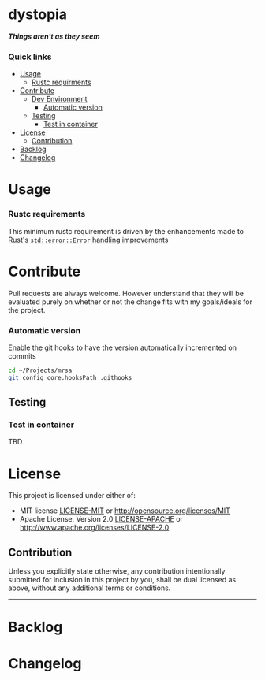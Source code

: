 # dystopia

***Things aren't as they seem***

### Quick links
* [Usage](#usage)
  * [Rustc requirments](#rustc-requirements)
* [Contribute](#contribute)
  * [Dev Environment](#dev-environment)
    * [Automatic version](#automatic-version)
  * [Testing](#testing)
    * [Test in container](#test-in-container)
* [License](#license)
  * [Contribution](#contribution)
* [Backlog](#backlog)
* [Changelog](#changelog)

# Usage

### Rustc requirements
This minimum rustc requirement is driven by the enhancements made to [Rust's `std::error::Error`
handling improvements](https://doc.rust-lang.org/std/error/trait.Error.html#method.source)

# Contribute
Pull requests are always welcome. However understand that they will be evaluated purely on whether
or not the change fits with my goals/ideals for the project.

### Automatic version
Enable the git hooks to have the version automatically incremented on commits

```bash
cd ~/Projects/mrsa
git config core.hooksPath .githooks
```

## Testing

### Test in container
TBD

# License
This project is licensed under either of:
 * MIT license [LICENSE-MIT](LICENSE-MIT) or http://opensource.org/licenses/MIT
 * Apache License, Version 2.0 [LICENSE-APACHE](LICENSE-APACHE) or http://www.apache.org/licenses/LICENSE-2.0

## Contribution
Unless you explicitly state otherwise, any contribution intentionally submitted for inclusion in
this project by you, shall be dual licensed as above, without any additional terms or conditions.

---

# Backlog

# Changelog
